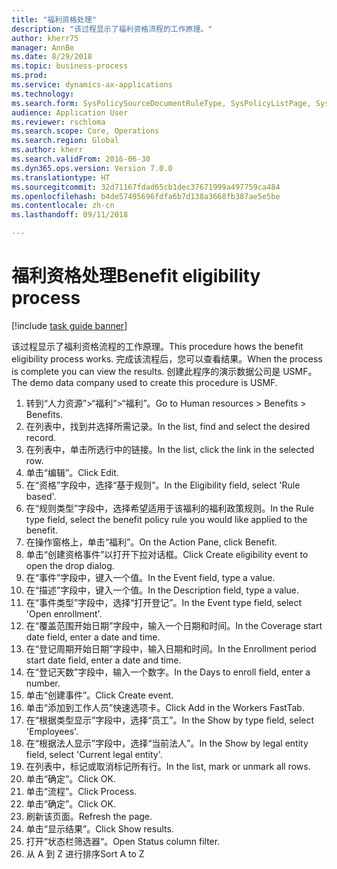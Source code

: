 ```yaml
--- 
title: "福利资格处理"
description: "该过程显示了福利资格流程的工作原理。"
author: kherr75
manager: AnnBe
ms.date: 8/29/2018
ms.topic: business-process
ms.prod: 
ms.service: dynamics-ax-applications
ms.technology: 
ms.search.form: SysPolicySourceDocumentRuleType, SysPolicyListPage, SysPolicy, HcmBenefitEligibilityPolicy, HcmBenefit
audience: Application User
ms.reviewer: rschloma
ms.search.scope: Core, Operations
ms.search.region: Global
ms.author: kherr
ms.search.validFrom: 2016-06-30
ms.dyn365.ops.version: Version 7.0.0
ms.translationtype: HT
ms.sourcegitcommit: 32d71167fdad65cb1dec37671999a497759ca484
ms.openlocfilehash: b4de57495696fdfa6b7d138a3668fb387ae5e5be
ms.contentlocale: zh-cn
ms.lasthandoff: 09/11/2018

---
```

# <a name="benefit-eligibility-process"></a><span data-ttu-id="5376c-103">福利资格处理</span><span class="sxs-lookup"><span data-stu-id="5376c-103">Benefit eligibility process</span></span>

[!include [task guide banner](../../includes/task-guide-banner.md)]

<span data-ttu-id="5376c-104">该过程显示了福利资格流程的工作原理。</span><span class="sxs-lookup"><span data-stu-id="5376c-104">This procedure hows the benefit eligibility process works.</span></span> <span data-ttu-id="5376c-105">完成该流程后，您可以查看结果。</span><span class="sxs-lookup"><span data-stu-id="5376c-105">When the process is complete you can view the results.</span></span> <span data-ttu-id="5376c-106">创建此程序的演示数据公司是 USMF。</span><span class="sxs-lookup"><span data-stu-id="5376c-106">The demo data company used to create this procedure is USMF.</span></span>

1. <span data-ttu-id="5376c-107">转到“人力资源”>“福利”>“福利”。</span><span class="sxs-lookup"><span data-stu-id="5376c-107">Go to Human resources > Benefits > Benefits.</span></span>
2. <span data-ttu-id="5376c-108">在列表中，找到并选择所需记录。</span><span class="sxs-lookup"><span data-stu-id="5376c-108">In the list, find and select the desired record.</span></span>
3. <span data-ttu-id="5376c-109">在列表中，单击所选行中的链接。</span><span class="sxs-lookup"><span data-stu-id="5376c-109">In the list, click the link in the selected row.</span></span>
4. <span data-ttu-id="5376c-110">单击“编辑”。</span><span class="sxs-lookup"><span data-stu-id="5376c-110">Click Edit.</span></span>
5. <span data-ttu-id="5376c-111">在“资格”字段中，选择“基于规则”。</span><span class="sxs-lookup"><span data-stu-id="5376c-111">In the Eligibility field, select 'Rule based'.</span></span>
6. <span data-ttu-id="5376c-112">在“规则类型”字段中，选择希望适用于该福利的福利政策规则。</span><span class="sxs-lookup"><span data-stu-id="5376c-112">In the Rule type field, select the benefit policy rule you would like applied to the benefit.</span></span>
7. <span data-ttu-id="5376c-113">在操作窗格上，单击“福利”。</span><span class="sxs-lookup"><span data-stu-id="5376c-113">On the Action Pane, click Benefit.</span></span>
8. <span data-ttu-id="5376c-114">单击“创建资格事件”以打开下拉对话框。</span><span class="sxs-lookup"><span data-stu-id="5376c-114">Click Create eligibility event to open the drop dialog.</span></span>
9. <span data-ttu-id="5376c-115">在“事件”字段中，键入一个值。</span><span class="sxs-lookup"><span data-stu-id="5376c-115">In the Event field, type a value.</span></span>
10. <span data-ttu-id="5376c-116">在“描述”字段中，键入一个值。</span><span class="sxs-lookup"><span data-stu-id="5376c-116">In the Description field, type a value.</span></span>
11. <span data-ttu-id="5376c-117">在“事件类型”字段中，选择“打开登记”。</span><span class="sxs-lookup"><span data-stu-id="5376c-117">In the Event type field, select 'Open enrollment'.</span></span>
12. <span data-ttu-id="5376c-118">在“覆盖范围开始日期”字段中，输入一个日期和时间。</span><span class="sxs-lookup"><span data-stu-id="5376c-118">In the Coverage start date field, enter a date and time.</span></span>
13. <span data-ttu-id="5376c-119">在“登记周期开始日期”字段中，输入日期和时间。</span><span class="sxs-lookup"><span data-stu-id="5376c-119">In the Enrollment period start date field, enter a date and time.</span></span>
14. <span data-ttu-id="5376c-120">在“登记天数”字段中，输入一个数字。</span><span class="sxs-lookup"><span data-stu-id="5376c-120">In the Days to enroll field, enter a number.</span></span>
15. <span data-ttu-id="5376c-121">单击“创建事件”。</span><span class="sxs-lookup"><span data-stu-id="5376c-121">Click Create event.</span></span>
16. <span data-ttu-id="5376c-122">单击“添加到工作人员”快速选项卡。</span><span class="sxs-lookup"><span data-stu-id="5376c-122">Click Add in the Workers FastTab.</span></span>
17. <span data-ttu-id="5376c-123">在“根据类型显示”字段中，选择“员工”。</span><span class="sxs-lookup"><span data-stu-id="5376c-123">In the Show by type field, select 'Employees'.</span></span>
18. <span data-ttu-id="5376c-124">在“根据法人显示”字段中，选择“当前法人”。</span><span class="sxs-lookup"><span data-stu-id="5376c-124">In the Show by legal entity field, select 'Current legal entity'.</span></span>
19. <span data-ttu-id="5376c-125">在列表中，标记或取消标记所有行。</span><span class="sxs-lookup"><span data-stu-id="5376c-125">In the list, mark or unmark all rows.</span></span>
20. <span data-ttu-id="5376c-126">单击“确定”。</span><span class="sxs-lookup"><span data-stu-id="5376c-126">Click OK.</span></span>
21. <span data-ttu-id="5376c-127">单击“流程”。</span><span class="sxs-lookup"><span data-stu-id="5376c-127">Click Process.</span></span>
22. <span data-ttu-id="5376c-128">单击“确定”。</span><span class="sxs-lookup"><span data-stu-id="5376c-128">Click OK.</span></span>
23. <span data-ttu-id="5376c-129">刷新该页面。</span><span class="sxs-lookup"><span data-stu-id="5376c-129">Refresh the page.</span></span>
24. <span data-ttu-id="5376c-130">单击“显示结果”。</span><span class="sxs-lookup"><span data-stu-id="5376c-130">Click Show results.</span></span>
25. <span data-ttu-id="5376c-131">打开“状态栏筛选器“。</span><span class="sxs-lookup"><span data-stu-id="5376c-131">Open Status column filter.</span></span>
26. <span data-ttu-id="5376c-132">从 A 到 Z 进行排序</span><span class="sxs-lookup"><span data-stu-id="5376c-132">Sort A to Z</span></span>


